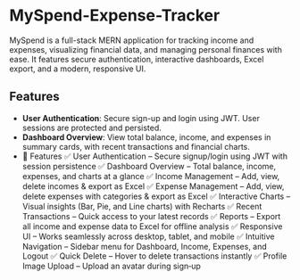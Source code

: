 # MySpend-Expense-Tracker
MySpend is a full-stack MERN application for tracking income and expenses, visualizing financial data, and managing personal finances with ease. It features secure authentication, interactive dashboards, Excel export, and a modern, responsive UI.

## Features
- **User Authentication**: Secure sign-up and login using JWT. User sessions are protected and persisted.
- **Dashboard Overview**: View total balance, income, and expenses in summary cards, with recent transactions and financial charts.
- 🚀 Features
✅ User Authentication – Secure signup/login using JWT with session persistence
✅ Dashboard Overview – Total balance, income, expenses, and charts at a glance
✅ Income Management – Add, view, delete incomes & export as Excel
✅ Expense Management – Add, view, delete expenses with categories & export as Excel
✅ Interactive Charts – Visual insights (Bar, Pie, and Line charts) with Recharts
✅ Recent Transactions – Quick access to your latest records
✅ Reports – Export all income and expense data to Excel for offline analysis
✅ Responsive UI – Works seamlessly across desktop, tablet, and mobile
✅ Intuitive Navigation – Sidebar menu for Dashboard, Income, Expenses, and Logout
✅ Quick Delete – Hover to delete transactions instantly
✅ Profile Image Upload – Upload an avatar during sign‑up

